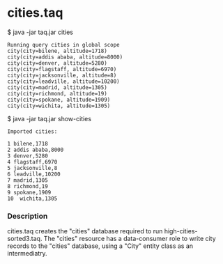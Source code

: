 # cities.taq

$ java -jar taq.jar cities

```
Running query cities in global scope 
city(city=bilene, altitude=1718)
city(city=addis ababa, altitude=8000)
city(city=denver, altitude=5280)
city(city=flagstaff, altitude=6970)
city(city=jacksonville, altitude=8)
city(city=leadville, altitude=10200)
city(city=madrid, altitude=1305)
city(city=richmond, altitude=19)
city(city=spokane, altitude=1909)
city(city=wichita, altitude=1305)
```
$ java -jar taq.jar show-cities

```
Imported cities:

1 bilene,1718
2 addis ababa,8000
3 denver,5280
4 flagstaff,6970
5 jacksonville,8
6 leadville,10200
7 madrid,1305
8 richmond,19
9 spokane,1909
10  wichita,1305
````

### Description

cities.taq creates the "cities" database required to run high-cities-sorted3.taq.
The "cities" resource has a data-consumer role to write city records to the "cities"
database, using a "City" entity class as an intermediatry.

